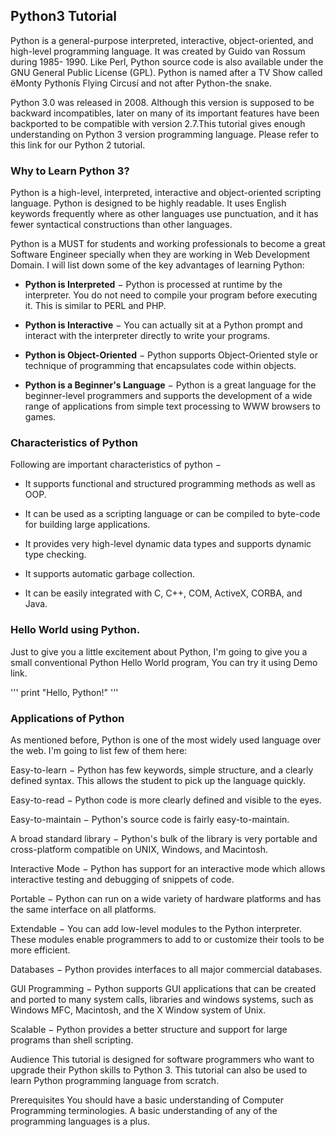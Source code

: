 ## Python3 Tutorial

Python is a general-purpose interpreted, interactive, object-oriented, and high-level programming language. It was created by Guido van Rossum during 1985- 1990. Like Perl, Python source code is also available under the GNU General Public License (GPL). Python is named after a TV Show called ëMonty Pythonís Flying Circusí and not after Python-the snake.

Python 3.0 was released in 2008. Although this version is supposed to be backward incompatibles, later on many of its important features have been backported to be compatible with version 2.7.This tutorial gives enough understanding on Python 3 version programming language. Please refer to this link for our Python 2 tutorial.

### Why to Learn Python 3?
Python is a high-level, interpreted, interactive and object-oriented scripting language. Python is designed to be highly readable. It uses English keywords frequently where as other languages use punctuation, and it has fewer syntactical constructions than other languages.

Python is a MUST for students and working professionals to become a great Software Engineer specially when they are working in Web Development Domain. I will list down some of the key advantages of learning Python:

* __Python is Interpreted__ − Python is processed at runtime by the interpreter. You do not need to compile your program before executing it. This is similar to PERL and PHP.

* __Python is Interactive__ − You can actually sit at a Python prompt and interact with the interpreter directly to write your programs.

* __Python is Object-Oriented__ − Python supports Object-Oriented style or technique of programming that encapsulates code within objects.

* __Python is a Beginner's Language__ − Python is a great language for the beginner-level programmers and supports the development of a wide range of applications from simple text processing to WWW browsers to games.

### Characteristics of Python
Following are important characteristics of python −

- It supports functional and structured programming methods as well as OOP.

- It can be used as a scripting language or can be compiled to byte-code for building large applications.

- It provides very high-level dynamic data types and supports dynamic type checking.

- It supports automatic garbage collection.

- It can be easily integrated with C, C++, COM, ActiveX, CORBA, and Java.

### Hello World using Python.
Just to give you a little excitement about Python, I'm going to give you a small conventional Python Hello World program, You can try it using Demo link.

'''
print "Hello, Python!"
'''
### Applications of Python
As mentioned before, Python is one of the most widely used language over the web. I'm going to list few of them here:

Easy-to-learn − Python has few keywords, simple structure, and a clearly defined syntax. This allows the student to pick up the language quickly.

Easy-to-read − Python code is more clearly defined and visible to the eyes.

Easy-to-maintain − Python's source code is fairly easy-to-maintain.

A broad standard library − Python's bulk of the library is very portable and cross-platform compatible on UNIX, Windows, and Macintosh.

Interactive Mode − Python has support for an interactive mode which allows interactive testing and debugging of snippets of code.

Portable − Python can run on a wide variety of hardware platforms and has the same interface on all platforms.

Extendable − You can add low-level modules to the Python interpreter. These modules enable programmers to add to or customize their tools to be more efficient.

Databases − Python provides interfaces to all major commercial databases.

GUI Programming − Python supports GUI applications that can be created and ported to many system calls, libraries and windows systems, such as Windows MFC, Macintosh, and the X Window system of Unix.

Scalable − Python provides a better structure and support for large programs than shell scripting.

Audience
This tutorial is designed for software programmers who want to upgrade their Python skills to Python 3. This tutorial can also be used to learn Python programming language from scratch.

Prerequisites
You should have a basic understanding of Computer Programming terminologies. A basic understanding of any of the programming languages is a plus.